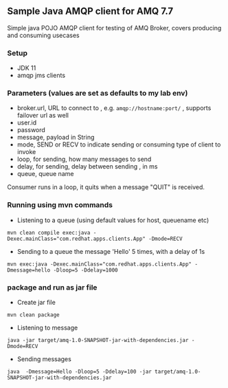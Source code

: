 ## Sample Java AMQP client for AMQ 7.7 

Simple java POJO AMQP client for testing of AMQ Broker, covers producing and consuming usecases

### Setup

- JDK 11
- amqp jms clients

### Parameters  (values are set as defaults to my lab env)

- broker.url, URL to connect to , e.g. `amqp://hostname:port/` , supports failover url as well
- user.id
- password 
- message, payload in String
- mode, SEND or RECV to indicate sending or consuming type of client to invoke
- loop, for sending, how many messages to send
- delay, for sending, delay between sending , in ms
- queue, queue name 

Consumer runs in a loop, it quits when a message "QUIT" is received.

### Running using mvn commands

- Listening to a queue (using default values for host, queuename etc)

`mvn clean compile exec:java -Dexec.mainClass="com.redhat.apps.clients.App" -Dmode=RECV`

- Sending to a queue the message 'Hello' 5 times, with a delay of 1s

`mvn exec:java -Dexec.mainClass="com.redhat.apps.clients.App" -Dmessage=hello -Dloop=5 -Ddelay=1000`

### package and run as jar file

- Create jar file

`mvn clean package`

- Listening to message 

`java -jar target/amq-1.0-SNAPSHOT-jar-with-dependencies.jar -Dmode=RECV`

- Sending messages 

`java  -Dmessage=Hello -Dloop=5 -Ddelay=100 -jar target/amq-1.0-SNAPSHOT-jar-with-dependencies.jar `


